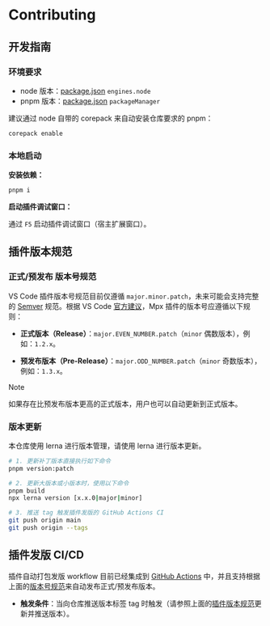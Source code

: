 # Contributing

## 开发指南

### 环境要求

- node 版本：[package.json](./package.json) `engines.node`
- pnpm 版本：[package.json](./package.json) `packageManager`

建议通过 node 自带的 corepack 来自动安装仓库要求的 pnpm：

```sh
corepack enable
```

### 本地启动

**安装依赖：**

```sh
pnpm i
```

**启动插件调试窗口：**

通过 `F5` 启动插件调试窗口（宿主扩展窗口）。

## 插件版本规范

### 正式/预发布 版本号规范

VS Code 插件版本号规范目前仅遵循 `major.minor.patch`，未来可能会支持完整的 [Semver] 规范。根据 VS Code [官方建议][参考]，Mpx 插件的版本号应遵循以下规则：

- **正式版本（Release）**：`major.EVEN_NUMBER.patch`（`minor` 偶数版本），例如：`1.2.x`。

- **预发布版本（Pre-Release）**：`major.ODD_NUMBER.patch`（`minor` 奇数版本），例如：`1.3.x`。

> [!NOTE]
>
> 如果存在比预发布版本更高的正式版本，用户也可以自动更新到正式版本。

### 版本更新

本仓库使用 lerna 进行版本管理，请使用 lerna 进行版本更新。

```sh
# 1. 更新补丁版本直接执行如下命令
pnpm version:patch

# 2. 更新大版本或小版本时，使用以下命令
pnpm build
npx lerna version [x.x.0|major|minor]

# 3. 推送 tag 触发插件发版的 GitHub Actions CI
git push origin main
git push origin --tags
```

## 插件发版 CI/CD

插件自动打包发版 workflow 目前已经集成到 [GitHub Actions](./.github/workflows/publish-extension.yml) 中，并且支持根据上面的[版本号规范](#正式预发布-版本号规范)来自动发布正式/预发布版本。

- **触发条件**：当向仓库推送版本标签 tag 时触发（请参照上面的[插件版本规范](#插件版本规范)更新并推送版本）。

<!-- Reference Links -->

[Semver]: https://semver.org/lang/zh-CN/
[参考]: https://code.visualstudio.com/api/working-with-extensions/publishing-extension#prerelease-extensions
